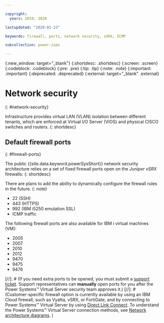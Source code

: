 ```yaml
---

copyright:
  years: 2019, 2020

lastupdated: "2020-01-23"

keywords: firewall, ports, network security, vSRX, ICMP

subcollection: power-iaas

---
```


{:new_window: target="_blank"}
{:shortdesc: .shortdesc}
{:screen: .screen}
{:codeblock: .codeblock}
{:pre: .pre}
{:tip: .tip}
{:note: .note}
{:important: .important}
{:deprecated: .deprecated}
{:external: target="_blank" .external}

# Network security
{: #network-security}

Infrastructure provides virtual LAN (VLAN) isolation between different tenants, which are enforced at Virtual I/O Server (VIOS) and physical CISCO switches and routers.
{: shortdesc}

## Default firewall ports
{: #firewall-ports}

The public {{site.data.keyword.powerSysShort}} network security architecture relies on a set of fixed firewall ports open on the *Juniper vSRX* firewalls:
{: shortdesc}

There are plans to add the ability to dynamically configure the firewall rules in the future.
{: note}

* 22 (SSH)
* 443 (HTTPS)
* 992 (IBM i5250 emulation SSL)
* ICMP traffic

The following firewall ports are also available for IBM i virtual machines (VM):

* 2005
* 2007
* 2010
* 2012
* 9470
* 9475
* 9476

[//]: # (If you need extra ports to be opened, you must submit a [support ticket](/docs/power-iaas?topic=power-iaas-getting-help-and-support). Support representatives can **manually** open ports for you after the Power Systems™ Virtual Server security team approves it.)
[//]: # (Customer-specific firewall option is currently available by using an IBM Cloud firewall, such as Vyatta, vSRX, or FortiGate, and by connecting to Power Systems™ Virtual Server by using [Direct Link Connect](/docs/power-iaas?topic=power-iaas-ordering-direct-link-connect). To understand the Power Systems™ Virtual Server connection methods, see [Network architecture diagrams](/docs/power-iaas?topic=power-iaas-network-reference-architecture). )
